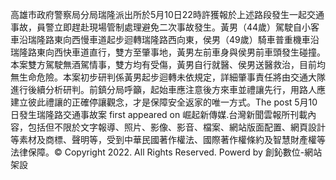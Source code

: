 高雄市政府警察局分局瑞隆派出所於5月10日22時許獲報於上述路段發生一起交通事故，員警立即趕赴現場管制處理避免二次事故發生。黃男（44歲）駕駛自小客車沿瑞隆路東向西慢車道起步迴轉瑞隆路西向東，侯男（49歲）騎車普重機車沿瑞隆路東向西快車道直行，雙方至肇事地，黃男左前車身與侯男前車頭發生碰撞。本案雙方駕駛無酒駕情事，雙方均有受傷，黃男自行就醫、侯男送醫救治，目前均無生命危險。本案初步研判係黃男起步迴轉未依規定，詳細肇事責任將由交通大隊進行後續分析研判。前鎮分局呼籲，起始車應注意後方來車並禮讓先行，用路人應建立彼此禮讓的正確停讓觀念，才是保障安全返家的唯一方式。The post 5月10日發生瑞隆路交通事故案 first appeared on 崛起新傳媒.台灣新聞雲報所刊載內容，包括但不限於文字報導、照片、影像、影音、檔案、網站版面配置、網頁設計等素材及商標、聲明等，受到中華民國著作權法、國際著作權條約及智慧財產權等法律保障。© Copyright 2022. All Rights Reserved. Powerd by 創鈊數位-網站架設